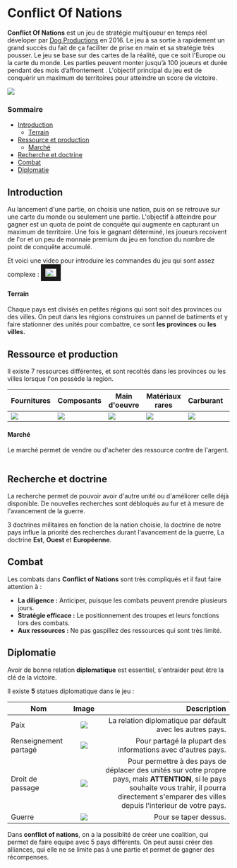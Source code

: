 # Conflict Of Nations
**Conflict Of Nations** est un jeu de stratégie multijoueur en temps réel déveloper par [Dog Productions](https://doradogames.com/) en 2016. Le jeu à sa sortie à rapidement un grand succès du fait de ça faciliter de prise en main et sa stratégie très pousser. Le jeu se base sur des cartes de la réalité, que ce soit l'Europe ou la carte du monde. Les parties peuvent monter jusqu’à 100 joueurs et durée pendant des mois d’affrontement .
L'objectif principal du jeu est de conquérir un maximum de territoires pour atteindre un score de victoire. 

![](https://doradogames.com/app/uploads/2022/05/con-game-icon.jpg)


### Sommaire

- [Introduction](#introduction)
  * [Terrain](#terrain)
- [Ressource et production](#ressource-et-production)
  * [Marché](#marché)
- [Recherche et doctrine](#recherche-et-doctrine)
- [Combat](#combat)
- [Diplomatie](#Diplomatie)



## Introduction

Au lancement d'une partie, on choisis une nation, puis on se retrouve sur une carte du monde ou seulement une partie. L'objectif à atteindre pour gagner est un quota de point de conquête qui augmente en capturant un maximum de territoire. Une fois le gagnant déterminé, les joueurs recoivent de l'or et un peu de monnaie premium du jeu en fonction du nombre de point de conquête accumulé.

Et voici une video pour introduire les commandes du jeu qui sont assez complexe : <a href="https://www.youtube.com/watch?v=4L2-0bpWs5Q&t=1s" target="_blank"><img src="https://upload.wikimedia.org/wikipedia/commons/e/ef/Youtube_logo.png" alt="Tuto commande" width="25" height="18,9" border="10" /></a>

#### Terrain

Chaque pays est divisés en petites régions qui sont soit des provinces ou des villes. On peut dans les régions construires un pannel de batiments et y faire stationner des unités pour combattre, ce sont **les provinces**  ou **les villes.** 

## Ressource et production

Il existe 7 ressources différentes,  et sont recoltés dans les provinces ou les villes lorsque l'on possède la region.


Fournitures | Composants | Main d'oeuvre | Matériaux rares | Carburant | Électronique | Argent
--- | --- | --- | --- | --- | --- | ---
<img src="https://wiki.conflictnations.com/images/thumb/3/32/Resource_1_big.png/70px-Resource_1_big.png"> | <img src="https://wiki.conflictnations.com/images/thumb/f/fc/Resource_2_big.png/70px-Resource_2_big.png"> | <img src="https://wiki.conflictnations.com/images/thumb/f/fa/Resource_3_big.png/70px-Resource_3_big.png"> | <img src="https://wiki.conflictnations.com/images/thumb/e/ef/Resource_4_big.png/70px-Resource_4_big.png"> | <img src="https://wiki.conflictnations.com/images/thumb/a/a5/Resource_5_big.png/70px-Resource_5_big.png"> | <img src="https://wiki.conflictnations.com/images/thumb/3/35/Resource_6_big.png/70px-Resource_6_big.png"> | <img src="https://wiki.conflictnations.com/images/thumb/2/2b/Resource_20_big.png/70px-Resource_20_big.png">

#### Marché

Le marché permet de vendre ou d'acheter des ressource contre de l'argent. <img src="https://wiki.conflictnations.com/images/thumb/2/2b/Resource_20_big.png/70px-Resource_20_big.png" width="15" height="15">

## Recherche et doctrine

La recherche permet de pouvoir avoir d'autre unité ou d'améliorer celle déjà disponible.
De nouvelles recherches sont débloqués au fur et à mesure de l'avancement de la guerre.

3 doctrines militaires en fonction de la nation choisie, la doctrine de notre pays influe la priorité des recherches durant l'avancement de la guerre, La doctrine **Est**, **Ouest** et **Européenne**.

## Combat

Les combats dans **Conflict of Nations** sont très compliqués et il faut faire attention à :
* __La diligence :__ Anticiper, puisque les combats peuvent prendre plusieurs jours.
* __Stratégie efficace :__ Le positionnement des troupes et leurs fonctions lors des combats.
* __Aux ressources :__ Ne pas gaspillez des ressources qui sont très limité.

## Diplomatie

Avoir de bonne relation **diplomatique** est essentiel, s'entraider peut être la clé de la victoire.

Il existe **5** statues diplomatique dans le jeu :

| Nom        | Image        | Description  |
| ------------- |:-------------:| -----:|
| Paix      | <img src="https://wiki.conflictnations.com/images/7/7e/IconPeace.png"> | La relation diplomatique par défault avec les autres pays. |
| Renseignement partagé      | <img src="https://wiki.conflictnations.com/images/d/dd/IconIntelligence.png">   | Pour partagé la plupart des informations avec d'autres pays. |
| Droit de passage | <img src="https://wiki.conflictnations.com/images/c/ce/IconRightOfWay.png">   |  Pour permettre à des pays de déplacer des unités sur votre propre pays, mais **ATTENTION**, si le pays souhaite vous trahir, il pourra directement s'emparer des villes depuis l'interieur de votre pays. |
| Guerre | <img src="https://wiki.conflictnations.com/images/4/4c/IconWar.png">  |  Pour se taper dessus. |

Dans **conflict of nations**, on a la possiblité de créer une coalition, qui permet de faire equipe avec 5 pays différents. On peut aussi créer des alliances, qui elle ne se limite pas à une partie et permet de gagner des récompenses.

